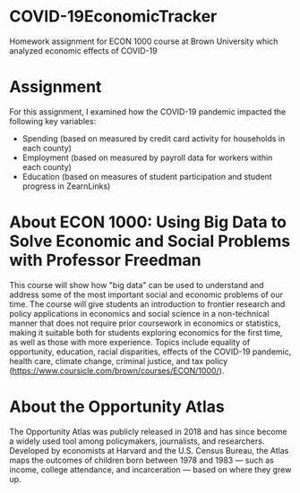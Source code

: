 # COVID-19EconomicTracker
Homework assignment for ECON 1000 course at Brown University which analyzed economic effects of COVID-19

# Assignment
For this assignment, I examined how the COVID-19 pandemic impacted the following key variables: 
- Spending (based on measured by credit card activity for households in each county)
- Employment (based on measured by payroll data for workers within each county)
- Education (based on measures of student participation and student progress in ZearnLinks)

# About ECON 1000: Using Big Data to Solve Economic and Social Problems with Professor Freedman
This course will show how "big data" can be used to understand and address some of the most important social and economic problems of our time. The course will give students an introduction to frontier research and policy applications in economics and social science in a non-technical manner that does not require prior coursework in economics or statistics, making it suitable both for students exploring economics for the first time, as well as those with more experience. Topics include equality of opportunity, education, racial disparities, effects of the COVID-19 pandemic, health care, climate change, criminal justice, and tax policy (https://www.coursicle.com/brown/courses/ECON/1000/).

# About the Opportunity Atlas
The Opportunity Atlas was publicly released in 2018 and has since become a widely used tool among policymakers, journalists, and researchers. Developed by economists at Harvard and the U.S. Census Bureau, the Atlas maps the outcomes of children born between 1978 and 1983 — such as income, college attendance, and incarceration — based on where they grew up.
